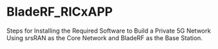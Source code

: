 # BladeRF_RICxAPP
Steps for Installing the Required Software to Build a Private 5G Network Using srsRAN as the Core Network and BladeRF as the Base Station.
